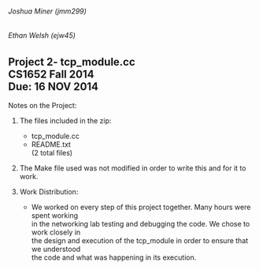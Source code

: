 ###### Joshua Miner (jmm299)  
###### Ethan Welsh (ejw45)  
  
Project 2- tcp_module.cc  
CS1652 Fall 2014  
Due: 16 NOV 2014  
---  
Notes on the Project:  
1) The files included in the zip:  
	- tcp_module.cc  
	- README.txt  
	(2 total files)  
  
2) The Make file used was not modified in order to write this and for it to work.  
  
3) Work Distribution:  
	- We worked on every step of this project together. Many hours were spent working  
	in the networking lab testing and debugging the code. We chose to work closely in  
	the design and execution of the tcp_module in order to ensure that we understood   
	the code and what was happening in its execution.
